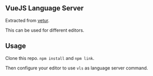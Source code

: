 VueJS Language Server
-----

Extracted from [vetur](https://github.com/vuejs/vetur).

This can be used for different editors.


Usage
-----

Clone this repo. `npm install` and `npm link`.

Then configure your editor to use `vls` as language server command.
